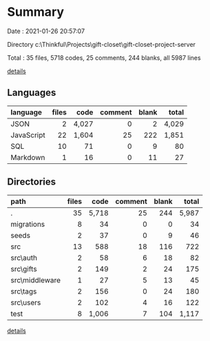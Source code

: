 # Summary

Date : 2021-01-26 20:57:07

Directory c:\Thinkful\Projects\gift-closet\gift-closet-project-server

Total : 35 files,  5718 codes, 25 comments, 244 blanks, all 5987 lines

[details](details.md)

## Languages
| language | files | code | comment | blank | total |
| :--- | ---: | ---: | ---: | ---: | ---: |
| JSON | 2 | 4,027 | 0 | 2 | 4,029 |
| JavaScript | 22 | 1,604 | 25 | 222 | 1,851 |
| SQL | 10 | 71 | 0 | 9 | 80 |
| Markdown | 1 | 16 | 0 | 11 | 27 |

## Directories
| path | files | code | comment | blank | total |
| :--- | ---: | ---: | ---: | ---: | ---: |
| . | 35 | 5,718 | 25 | 244 | 5,987 |
| migrations | 8 | 34 | 0 | 0 | 34 |
| seeds | 2 | 37 | 0 | 9 | 46 |
| src | 13 | 588 | 18 | 116 | 722 |
| src\auth | 2 | 58 | 6 | 18 | 82 |
| src\gifts | 2 | 149 | 2 | 24 | 175 |
| src\middleware | 1 | 27 | 5 | 13 | 45 |
| src\tags | 2 | 156 | 0 | 24 | 180 |
| src\users | 2 | 102 | 4 | 16 | 122 |
| test | 8 | 1,006 | 7 | 104 | 1,117 |

[details](details.md)
